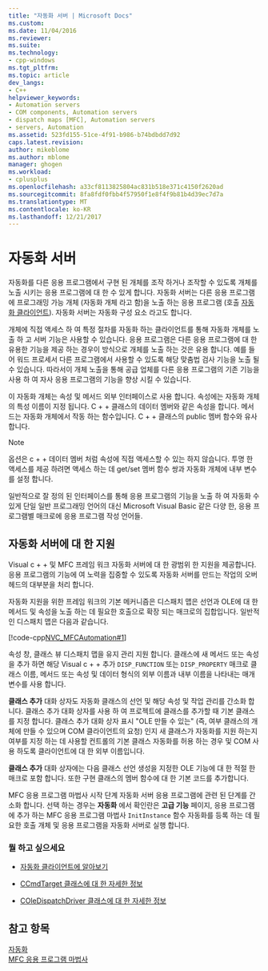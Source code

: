 ```yaml
---
title: "자동화 서버 | Microsoft Docs"
ms.custom: 
ms.date: 11/04/2016
ms.reviewer: 
ms.suite: 
ms.technology:
- cpp-windows
ms.tgt_pltfrm: 
ms.topic: article
dev_langs:
- C++
helpviewer_keywords:
- Automation servers
- COM components, Automation servers
- dispatch maps [MFC], Automation servers
- servers, Automation
ms.assetid: 523fd155-51ce-4f91-b986-b74bdbdd7d92
caps.latest.revision: 
author: mikeblome
ms.author: mblome
manager: ghogen
ms.workload:
- cplusplus
ms.openlocfilehash: a33cf8113825804ac831b518e371c4150f2620ad
ms.sourcegitcommit: 8fa8fdf0fbb4f57950f1e8f4f9b81b4d39ec7d7a
ms.translationtype: MT
ms.contentlocale: ko-KR
ms.lasthandoff: 12/21/2017
---
```

# <a name="automation-servers"></a>자동화 서버
자동화를 다른 응용 프로그램에서 구현 된 개체를 조작 하거나 조작할 수 있도록 개체를 노출 시키는 응용 프로그램에 대 한 수 있게 합니다. 자동화 서버는 다른 응용 프로그램에 프로그래밍 가능 개체 (자동화 개체 라고 함)을 노출 하는 응용 프로그램 (호출 [자동화 클라이언트](../mfc/automation-clients.md)). 자동화 서버는 자동화 구성 요소 라고도 합니다.  
  
 개체에 직접 액세스 하 여 특정 절차를 자동화 하는 클라이언트를 통해 자동화 개체를 노출 하 고 서버 기능은 사용할 수 있습니다. 응용 프로그램은 다른 응용 프로그램에 대 한 유용한 기능을 제공 하는 경우이 방식으로 개체를 노출 하는 것은 유용 합니다. 예를 들어 워드 프로세서 다른 프로그램에서 사용할 수 있도록 해당 맞춤법 검사 기능을 노출 될 수 있습니다. 따라서이 개체 노출을 통해 공급 업체를 다른 응용 프로그램의 기존 기능을 사용 하 여 자사 응용 프로그램의 기능을 향상 시킬 수 있습니다.  
  
 이 자동화 개체는 속성 및 메서드 외부 인터페이스로 사용 합니다. 속성에는 자동화 개체의 특성 이름이 지정 됩니다. C + + 클래스의 데이터 멤버와 같은 속성을 합니다. 메서드는 자동화 개체에서 작동 하는 함수입니다. C + + 클래스의 public 멤버 함수와 유사 합니다.  
  
> [!NOTE]
>  옵션은 c + + 데이터 멤버 처럼 속성에 직접 액세스할 수 있는 하지 않습니다. 투명 한 액세스를 제공 하려면 액세스 하는 데 get/set 멤버 함수 쌍과 자동화 개체에 내부 변수를 설정 합니다.  
  
 일반적으로 잘 정의 된 인터페이스를 통해 응용 프로그램의 기능을 노출 하 여 자동화 수 있게 단일 일반 프로그래밍 언어의 대신 Microsoft Visual Basic 같은 다양 한, 응용 프로그램별 매크로에 응용 프로그램 작성 언어들.  
  
##  <a name="_core_support_for_automation_servers"></a>자동화 서버에 대 한 지원  
 Visual c + + 및 MFC 프레임 워크 자동화 서버에 대 한 광범위 한 지원을 제공합니다. 응용 프로그램의 기능에 여 노력을 집중할 수 있도록 자동화 서버를 만드는 작업의 오버 헤드의 대부분을 처리 합니다.  
  
 자동화 지원을 위한 프레임 워크의 기본 메커니즘은 디스패치 맵은 선언과 OLE에 대 한 메서드 및 속성을 노출 하는 데 필요한 호출으로 확장 되는 매크로의 집합입니다. 일반적인 디스패치 맵은 다음과 같습니다.  
  
 [!code-cpp[NVC_MFCAutomation#1](../mfc/codesnippet/cpp/automation-servers_1.cpp)]  
  
 속성 창, 클래스 뷰 디스패치 맵을 유지 관리 지원 합니다. 클래스에 새 메서드 또는 속성을 추가 하면 해당 Visual c + + 추가 `DISP_FUNCTION` 또는 `DISP_PROPERTY` 매크로 클래스 이름, 메서드 또는 속성 및 데이터 형식의 외부 이름과 내부 이름을 나타내는 매개 변수를 사용 합니다.  
  
 **클래스 추가** 대화 상자도 자동화 클래스의 선언 및 해당 속성 및 작업 관리를 간소화 합니다. 클래스 추가 대화 상자를 사용 하 여 프로젝트에 클래스를 추가할 때 기본 클래스를 지정 합니다. 클래스 추가 대화 상자 표시 "OLE 만들 수 있는" (즉, 여부 클래스의 개체에 만들 수 있으며 COM 클라이언트의 요청) 인지 새 클래스가 자동화를 지원 하는지 여부를 지정 하는 데 사용할 컨트롤의 기본 클래스 자동화를 허용 하는 경우 및 COM 사용 하도록 클라이언트에 대 한 외부 이름입니다.  
  
 **클래스 추가** 대화 상자에는 다음 클래스 선언 생성을 지정한 OLE 기능에 대 한 적절 한 매크로 포함 합니다. 또한 구현 클래스의 멤버 함수에 대 한 기본 코드를 추가합니다.  
  
 MFC 응용 프로그램 마법사 시작 단계 자동화 서버 응용 프로그램에 관련 된 단계를 간소화 합니다. 선택 하는 경우는 **자동화** 에서 확인란은 **고급 기능** 페이지, 응용 프로그램에 추가 하는 MFC 응용 프로그램 마법사 `InitInstance` 함수 자동화를 등록 하는 데 필요한 호출 개체 및 응용 프로그램을 자동화 서버로 실행 합니다.  
  
### <a name="what-do-you-want-to-do"></a>뭘 하고 싶으세요  
  
-   [자동화 클라이언트에 알아보기](../mfc/automation-clients.md)  
  
-   [CCmdTarget 클래스에 대 한 자세한 정보](../mfc/reference/ccmdtarget-class.md)  
  
-   [COleDispatchDriver 클래스에 대 한 자세한 정보](../mfc/reference/coledispatchdriver-class.md)  
  
## <a name="see-also"></a>참고 항목  
 [자동화](../mfc/automation.md)   
 [MFC 응용 프로그램 마법사](../mfc/reference/mfc-application-wizard.md)

